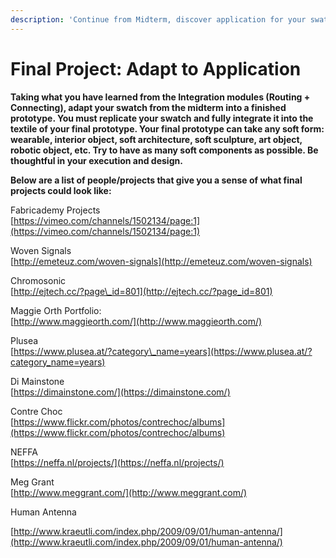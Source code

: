 ```yaml
---
description: 'Continue from Midterm, discover application for your swatches.'
---
```


# Final Project: Adapt to Application

**Taking what you have learned from the Integration modules \(Routing + Connecting\), adapt your swatch from the midterm into a finished prototype. You must replicate your swatch and fully integrate it into the textile of your final prototype. Your final prototype can take any soft form: wearable, interior object, soft architecture, soft sculpture, art object, robotic object, etc. Try to have as many soft components as possible. Be thoughtful in your execution and design.**

**Below are a list of people/projects that give you a sense of what final projects could look like:** 

Fabricademy Projects  
[https://vimeo.com/channels/1502134/page:1](https://vimeo.com/channels/1502134/page:1)

Woven Signals  
[http://emeteuz.com/woven-signals](http://emeteuz.com/woven-signals)

Chromosonic  
[http://ejtech.cc/?page\_id=801](http://ejtech.cc/?page_id=801)

Maggie Orth Portfolio:  
[http://www.maggieorth.com/](http://www.maggieorth.com/)  
  
Plusea  
[https://www.plusea.at/?category\_name=years](https://www.plusea.at/?category_name=years)  
  
Di Mainstone  
[https://dimainstone.com/](https://dimainstone.com/)  
  
Contre Choc  
[https://www.flickr.com/photos/contrechoc/albums](https://www.flickr.com/photos/contrechoc/albums)  
  
NEFFA  
[https://neffa.nl/projects/](https://neffa.nl/projects/)

Meg Grant  
[http://www.meggrant.com/](http://www.meggrant.com/)

Human Antenna

[http://www.kraeutli.com/index.php/2009/09/01/human-antenna/](http://www.kraeutli.com/index.php/2009/09/01/human-antenna/)

  
  


